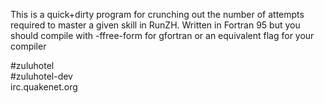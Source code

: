 This is a quick+dirty program for crunching out the number of attempts required to master a given skill in RunZH.  Written in Fortran 95 but you should compile with -ffree-form for gfortran or an equivalent flag for your compiler

\#zuluhotel  
\#zuluhotel-dev  
irc.quakenet.org  
